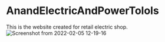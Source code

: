 # AnandElectricAndPowerTolols
This is the website created for retail electric shop.
![Screenshot from 2022-02-05 12-19-16](https://user-images.githubusercontent.com/79397240/153132203-2dcae387-61d4-410e-ab80-4f9dab3741b8.png)
